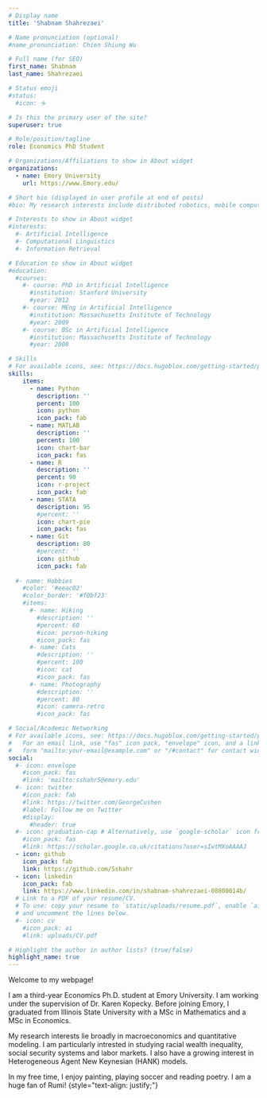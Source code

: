 ```yaml
---
# Display name
title: 'Shabnam Shahrezaei'

# Name pronunciation (optional)
#name_pronunciation: Chien Shiung Wu

# Full name (for SEO)
first_name: Shabnam
last_name: Shahrezaei

# Status emoji
#status:
  #icon: ☕️

# Is this the primary user of the site?
superuser: true

# Role/position/tagline
role: Economics PhD Student

# Organizations/Affiliations to show in About widget
organizations:
  - name: Emory University
    url: https://www.Emory.edu/

# Short bio (displayed in user profile at end of posts)
#bio: My research interests include distributed robotics, mobile computing and programmable matter.

# Interests to show in About widget
#interests:
  #- Artificial Intelligence
  #- Computational Linguistics
  #- Information Retrieval

# Education to show in About widget
#education:
  #courses:
    #- course: PhD in Artificial Intelligence
      #institution: Stanford University
      #year: 2012
    #- course: MEng in Artificial Intelligence
      #institution: Massachusetts Institute of Technology
      #year: 2009
    #- course: BSc in Artificial Intelligence
      #institution: Massachusetts Institute of Technology
      #year: 2008

# Skills
# For available icons, see: https://docs.hugoblox.com/getting-started/page-builder/#icons
skills:
    items:
      - name: Python
        description: ''
        percent: 100
        icon: python
        icon_pack: fab
      - name: MATLAB
        description: ''
        percent: 100
        icon: chart-bar
        icon_pack: fas
      - name: R
        description: ''
        percent: 90
        icon: r-project
        icon_pack: fab
      - name: STATA
        description: 95
        #percent: ''
        icon: chart-pie
        icon_pack: fas
      - name: Git
        description: 80
        #percent: ''
        icon: github
        icon_pack: fab
        
  #- name: Hobbies
    #color: '#eeac02'
    #color_border: '#f0bf23'
    #items:
      #- name: Hiking
        #description: ''
        #percent: 60
        #icon: person-hiking
        #icon_pack: fas
      #- name: Cats
        #description: ''
        #percent: 100
        #icon: cat
        #icon_pack: fas
      #- name: Photography
        #description: ''
        #percent: 80
        #icon: camera-retro
        #icon_pack: fas

# Social/Academic Networking
# For available icons, see: https://docs.hugoblox.com/getting-started/page-builder/#icons
#   For an email link, use "fas" icon pack, "envelope" icon, and a link in the
#   form "mailto:your-email@example.com" or "/#contact" for contact widget.
social:
  #- icon: envelope
    #icon_pack: fas
    #link: 'mailto:sshahr5@emory.edu'
  #- icon: twitter
    #icon_pack: fab
    #link: https://twitter.com/GeorgeCushen
    #label: Follow me on Twitter
    #display:
      #header: true
  #- icon: graduation-cap # Alternatively, use `google-scholar` icon from `ai` icon pack
    #icon_pack: fas
    #link: https://scholar.google.co.uk/citations?user=sIwtMXoAAAAJ
  - icon: github
    icon_pack: fab
    link: https://github.com/Sshahr
  - icon: linkedin
    icon_pack: fab
    link: https://www.linkedin.com/in/shabnam-shahrezaei-08800014b/
  # Link to a PDF of your resume/CV.
  # To use: copy your resume to `static/uploads/resume.pdf`, enable `ai` icons in `params.yaml`,
  # and uncomment the lines below.
  #- icon: cv
    #icon_pack: ai
    #link: uploads/CV.pdf

# Highlight the author in author lists? (true/false)
highlight_name: true
---
```


Welcome to my webpage!

I am a third-year Economics Ph.D. student at Emory University. I am working under the supervision of Dr. Karen Kopecky. Before joining Emory, I graduated from Illinois State University with a MSc in Mathematics and a MSc in Economics. 

My research interests lie broadly in macroeconomics and quantitative modeling. I am particularly intrested in studying racial wealth inequality, social security systems and labor markets. I also have a growing interest in Heterogeneous Agent New Keynesian (HANK) models. 

In my free time, I enjoy painting, playing soccer and reading poetry. I am a huge fan of Rumi! 
{style="text-align: justify;"}

